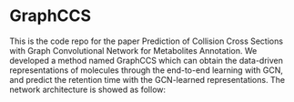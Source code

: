 # GraphCCS
This is the code repo for the paper Prediction of Collision Cross Sections with Graph Convolutional
Network for Metabolites Annotation. We developed a method named GraphCCS which can obtain the data-driven
representations of molecules through the end-to-end learning with GCN, and predict the retention time with 
the GCN-learned representations. The network architecture is showed as follow:

